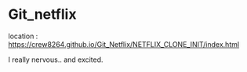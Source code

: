 # Git_netflix
location : https://crew8264.github.io/Git_Netflix/NETFLIX_CLONE_INIT/index.html

I really nervous.. and excited.
